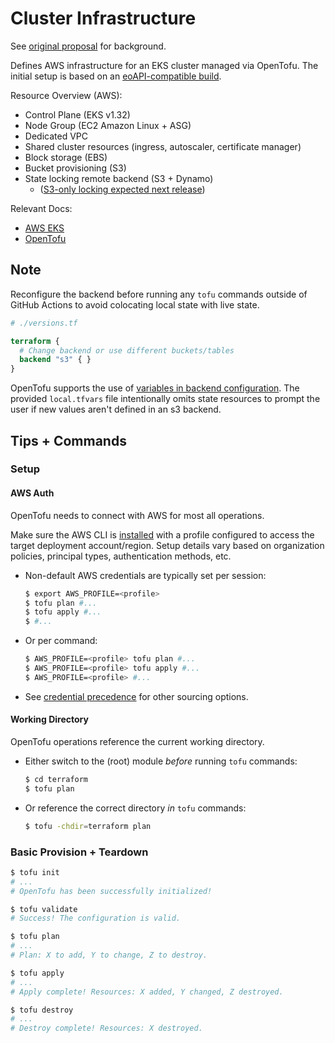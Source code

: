 # Cluster Infrastructure

See [original proposal](../proposal.md) for background.

Defines AWS infrastructure for an EKS cluster managed via OpenTofu. The initial setup is based on an [eoAPI-compatible build].

Resource Overview (AWS):
- Control Plane (EKS v1.32)
- Node Group (EC2 Amazon Linux + ASG)
- Dedicated VPC
- Shared cluster resources (ingress, autoscaler, certificate manager)
- Block storage (EBS)
- Bucket provisioning (S3)
- State locking remote backend (S3 + Dynamo)
    - ([S3-only locking expected next release](https://github.com/opentofu/opentofu/issues/599))

Relevant Docs:
- [AWS EKS]
- [OpenTofu]


## Note

Reconfigure the backend before running any `tofu` commands outside of GitHub Actions to avoid colocating local state with live state.

```tf
# ./versions.tf

terraform {
  # Change backend or use different buckets/tables
  backend "s3" { }
}
```

OpenTofu supports the use of [variables in backend configuration](https://opentofu.org/docs/language/settings/backends/configuration/#variables-and-locals). The provided `local.tfvars` file intentionally omits state resources to prompt the user if new values aren't defined in an s3 backend.


## Tips + Commands

### Setup

#### AWS Auth

OpenTofu needs to connect with AWS for most all operations.

Make sure the AWS CLI is [installed](https://docs.aws.amazon.com/cli/v1/userguide/cli-chap-install.html) with a profile configured to access the target deployment account/region. Setup details vary based on organization policies, principal types, authentication methods, etc.

- Non-default AWS credentials are typically set per session:
  ```sh
  $ export AWS_PROFILE=<profile>
  $ tofu plan #...
  $ tofu apply #...
  $ #...
  ```
- Or per command:
  ```sh
  $ AWS_PROFILE=<profile> tofu plan #...
  $ AWS_PROFILE=<profile> tofu apply #...
  $ AWS_PROFILE=<profile> #...
  ```
- See [credential precedence] for other sourcing options. 

#### Working Directory

OpenTofu operations reference the current working directory. 

- Either switch to the (root) module _before_ running `tofu` commands:
  ```sh
  $ cd terraform
  $ tofu plan
  ```
- Or reference the correct directory _in_ `tofu` commands:
  ```sh
  $ tofu -chdir=terraform plan
  ```

### Basic Provision + Teardown

```sh
$ tofu init
# ...
# OpenTofu has been successfully initialized!
```
```sh
$ tofu validate
# Success! The configuration is valid.
```
```sh
$ tofu plan
# ...
# Plan: X to add, Y to change, Z to destroy.
```
```sh
$ tofu apply
# ...
# Apply complete! Resources: X added, Y changed, Z destroyed.
```
```sh
$ tofu destroy
# ...
# Destroy complete! Resources: X destroyed.
```

[AWS EKS]:
  https://docs.aws.amazon.com/eks/
[OpenTofu]:
  https://opentofu.org/docs/
[eoAPI-compatible build]:
  https://github.com/developmentseed/eoapi-k8s-terraform
[credential precedence]:
  https://docs.aws.amazon.com/cli/v1/userguide/cli-chap-configure.html
